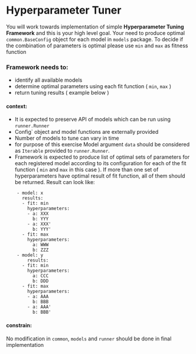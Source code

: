 # Hyperparameter Tuner

You will work towards implementation of simple **Hyperparameter Tuning Framework** and this is your high level goal.
Your need to produce optimal `common.BaseConfig` object for each model in `models` package.
To decide if the combination of parameters is optimal please use `min` and `max` as fitness function

### Framework needs to:
- identify all available models
- determine optimal parameters using each fit function ( `min`, `max` )
- return tuning results ( example below )


#### context:
- It is expected to preserve API of models which can be run using `runner.Runner`
- Config` object and model functions are externally provided
- Number of models to tune can vary in time
- for purpose of this exercise Model argument `data` should be considered as `Iterable` provided to `runner.Runner`.
- Framework is expected to produce list of optimal sets of parameters for each registered model according
  to its configuration for each of the fit function ( `min` and `max` in this case ).
  If more than one set of hyperparameters have optimal result of fit function, all of them should be returned.
  Result can look like:
```
    - model: x
      results:
      - fit: min
        hyperparameters:
        - a: XXX
          b: YYY
        - a: XXX'
          b: YYY'
      - fit: max
        hyperparameters:
          a: WWW
          b: ZZZ
    - model: y
        results:
      - fit: min
        hyperparameters:
          a: CCC
          b: DDD
      - fit: max
        hyperparameters:
        - a: AAA
          b: BBB
        - a: AAA'
          b: BBB'
```

#### **constrain**: 
No modification in `common`, `models` and `runner` should be done in final implementation
